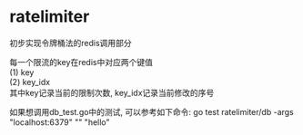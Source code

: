 # ratelimiter

初步实现令牌桶法的redis调用部分  
  
每一个限流的key在redis中对应两个键值  
(1) key  
(2) key_idx  
其中key记录当前的限制次数, key_idx记录当前修改的序号  

如果想调用db_test.go中的测试, 可以参考如下命令:
go test ratelimiter/db -args "localhost:6379" "" "hello"
